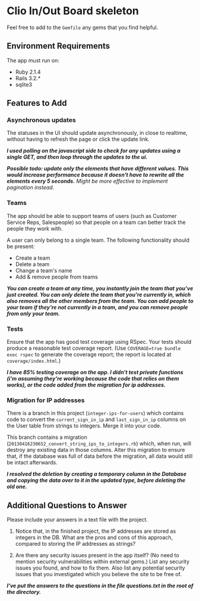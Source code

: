 # Clio In/Out Board skeleton

Feel free to add to the `Gemfile` any gems that you find helpful.

## Environment Requirements

The app must run on:

- Ruby 2.1.4
- Rails 3.2.*
- sqlite3

## Features to Add

### Asynchronous updates

The statuses in the UI should update asynchronously, in close to realtime,
without having to refresh the page or click the update link.

  <strong><em>I used polling on the javascript side to check for any updates using a single GET, and then loop through the updates to the ui.<em></strong>

  <strong></em>Possible todo: update only the elements that have different values. This would increase performance because it doesn't have to rewrite all the elements every 5 seconds.</strong> Might be more effective to implement pagination instead.</em>

### Teams

The app should be able to support teams of users (such as Customer Service
Reps, Salespeople) so that people on a team can better track the people
they work with.

A user can only belong to a single team. The following functionality should
be present:

  * Create a team
  * Delete a team
  * Change a team's name
  * Add & remove people from teams


<strong><em>
You can create a team at any time, you instantly join the team that you've just created. You can only delete the team that you're currently in, which also removes all the other members from the team. You can add people to your team if they're not currently in a team, and you can remove people from only your team.
</strong></em> 

### Tests

Ensure that the app has good test coverage using RSpec. Your tests should
produce a reasonable test coverage report. (Use `COVERAGE=true bundle exec
rspec` to generate the coverage report; the report is located at
`coverage/index.html`.)

  <strong><em>
    I have 85% testing coverage on the app. I didn't test private functions (i'm assuming they're working because the code that relies on them works), or the code added from the migration for ip addresses.
  </strong></em>

### Migration for IP addresses

There is a branch in this project (`integer-ips-for-users`) which contains
code to convert the `current_sign_in_ip` and `last_sign_in_ip` columns on
the User table from strings to integers. Merge it into your code.

This branch contains a migration
(`20130416230652_convert_string_ips_to_integers.rb`) which, when run, will
destroy any existing data in those columns. Alter this migration to ensure
that, if the database was full of data before the migration, all data would
still be intact afterwards.

  <strong><em>
  I resolved the deletion by creating a temporary column in the Database and copying the data over to it in the updated type, before deleting the old one.
  </strong></em>

## Additional Questions to Answer

Please include your answers in a text file with the project.

1. Notice that, in the finished project, the IP addresses are stored as
integers in the DB. What are the pros and cons of this approach, compared
to storing the IP addresses as strings?

2. Are there any security issues present in the app itself? (No need to
mention security vulnerabilities within external gems.) List any security
issues you found, and how to fix them. Also list any potential security
issues that you investigated which you believe the site to be free of.

<strong><em>
I've put the answers to the questions in the file questions.txt in the root of the directory.
</em></strong>
